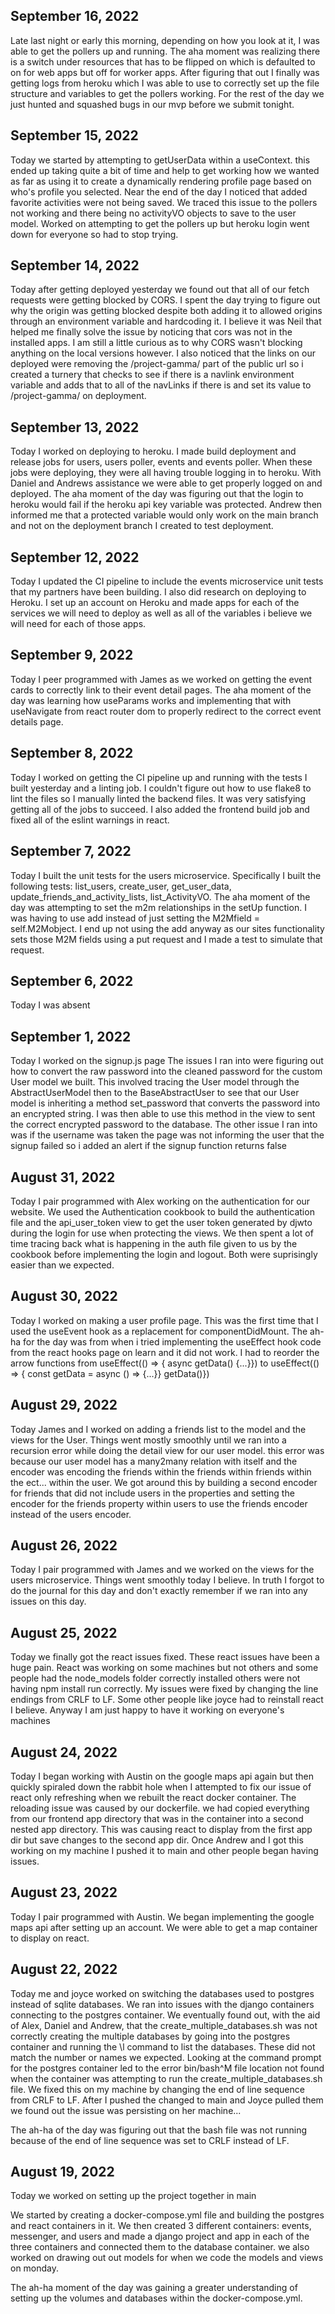## September 16, 2022

Late last night or early this morning, depending on how you look at it, I was able to get the pollers up and running. The aha moment was realizing there is a switch under resources that has to be flipped on which is defaulted to on for web apps but off for worker apps. After figuring that out I finally was getting logs from heroku which I was able to use to correctly set up the file structure and variables to get the pollers working. For the rest of the day we just hunted and squashed bugs in our mvp before we submit tonight. 

## September 15, 2022

Today we started by attempting to getUserData within a useContext. this ended up taking quite a bit of time and help to get working how we wanted as far as using it to create a dynamically rendering profile page based on who's profile you selected. Near the end of the day I noticed that added favorite activities were not being saved. We traced this issue to the pollers not working and there being no activityVO objects to save to the user model. Worked on attempting to get the pollers up but heroku login went down for everyone so had to stop trying. 

## September 14, 2022

Today after getting deployed yesterday we found out that all of our fetch requests were getting blocked by CORS. I spent the day trying to figure out why the origin was getting blocked despite both adding it to allowed origins through an environment variable and hardcoding it. I believe it was Neil that helped me finally solve the issue by noticing that cors was not in the installed apps. I am still a little curious as to why CORS wasn't blocking anything on the local versions however. I also noticed that the links on our deployed were removing the /project-gamma/ part of the public url so i created a turnery that checks to see if there is a navlink environment variable and adds that to all of the navLinks if there is and set its value to /project-gamma/ on deployment.

## September 13, 2022

Today I worked on deploying to heroku. I made build deployment and release jobs for users, users poller, events and events poller. When these jobs were deploying, they were all having trouble logging in to heroku. With Daniel and Andrews assistance we were able to get properly logged on and deployed. The aha moment of the day was figuring out that the login to heroku would fail if the heroku api key variable was protected. Andrew then informed me that a protected variable would only work on the main branch and not on the deployment branch I created to test deployment.

## September 12, 2022

Today I updated the CI pipeline to include the events microservice unit tests that my partners have been building. I also did research on deploying to Heroku. I set up an account on Heroku and made apps for each of the services we will need to deploy as well as all of the variables i believe we will need for each of those apps.

## September 9, 2022

Today I peer programmed with James as we worked on getting the event cards to correctly link to their event detail pages. The aha moment of the day was learning how useParams works and implementing that with useNavigate from react router dom to properly redirect to the correct event details page. 

## September 8, 2022

Today I worked on getting the CI pipeline up and running with the tests I built yesterday and a linting job. I couldn't figure out how to use flake8 to lint the files so I manually linted the backend files. It was very satisfying getting all of the jobs to succeed. I also added the frontend build job and fixed all of the eslint warnings in react. 

## September 7, 2022

Today I built the unit tests for the users microservice. Specifically I built the following tests: list_users, create_user, get_user_data, update_friends_and_activity_lists, list_ActivityVO. The aha moment of the day was attempting to set the m2m relationships in the setUp function. I was having to use add instead of just setting the M2Mfield = self.M2Mobject. I end up not using the add anyway as our sites functionality sets those M2M fields using a put request and I made a test to simulate that request. 

## September 6, 2022

Today I was absent

## September 1, 2022

Today I worked on the signup.js page The issues I ran into were figuring out how to convert the raw password into the cleaned password for the custom User model we built. This involved tracing the User model through the AbstractUserModel then to the BaseAbstractUser to see that our User model is inheriting a method set_password that converts the password into an encrypted string. I was then able to use this method in the view to sent the correct encrypted password to the database.
The other issue I ran into was if the username was taken the page was not informing the user that the signup failed so i added an alert if the signup function returns false

## August 31, 2022

Today I pair programmed with Alex working on the authentication for our website. We used the Authentication cookbook to build the authentication file and the api_user_token view to get the user token generated by djwto during the login for use when protecting the views. We then spent a lot of time tracing back what is happening in the auth file given to us by the cookbook before implementing the login and logout. Both were suprisingly easier than we expected.

## August 30, 2022

Today I worked on making a user profile page. This was the first time that I used the useEvent hook as a replacement for componentDidMount. The ah-ha for the day was from when i tried implementing the useEffect hook code from the react hooks page on learn and it did not work. I had to reorder the arrow functions from useEffect(() => { async getData() {...}}) to useEffect(() => { const getData = async () => {...}} getData()})

## August 29, 2022

Today James and I worked on adding a friends list to the model and the views for the User. Things went mostly smoothly until we ran into a recursion error while doing the detail view for our user model. this error was because our user model has a many2many relation with itself and the encoder was encoding the friends within the friends within friends within the ect... within the user. We got around this by building a second encoder for friends that did not include users in the properties and setting the encoder for the friends property within users to use the friends encoder instead of the users encoder. 

## August 26, 2022

Today I pair programmed with James and we worked on the views for the users microservice. Things went smoothly today I believe. In truth I forgot to do the journal for this day and don't exactly remember if we ran into any issues on this day.

## August 25, 2022

Today we finally got the react issues fixed. These react issues have been a huge pain. React was working on some machines but not others and some people had the node_models folder correctly installed others were not having npm install run correctly. My issues were fixed by changing the line endings from CRLF to LF. Some other people like joyce had to reinstall react I believe. Anyway I am just happy to have it working on everyone's machines

## August 24, 2022

Today I began working with Austin on the google maps api again but then quickly spiraled down the rabbit hole when I attempted to fix our issue of react only refreshing when we rebuilt the react docker container. The reloading issue was caused by our dockerfile. we had copied everything from our frontend app directory that was in the container into a second nested app directory. This was causing react to display from the first app dir but save changes to the second app dir. Once Andrew and I got this working on my machine I pushed it to main and other people began having issues. 

## August 23, 2022

Today I pair programmed with Austin. We began implementing the google maps api after setting up an account. We were able to get a map container to display on react. 

## August 22, 2022

Today me and joyce worked on switching the databases used to postgres instead of sqlite databases. We ran into issues with the django containers connecting to the postgres container. We eventually found out, with the aid of Alex, Daniel and Andrew, that the create_multiple_databases.sh was not correctly creating the multiple databases by going into the postgres container and running the \l command to list the databases. These did not match the number or names we expected. Looking at the command prompt for the postgres container led to the error bin/bash^M file location not found when the container was attempting to run the create_multiple_databases.sh file. We fixed this on my machine by changing the end of line sequence from CRLF to LF. After I pushed the changed to main and Joyce pulled them we found out the issue was persisting on her machine...

The ah-ha of the day was figuring out that the bash file was not running because of the end of line sequence was set to CRLF instead of LF.

## August 19, 2022

Today we worked on setting up the project together in main

We started by creating a docker-compose.yml file and building the postgres and react containers in it.
We then created 3 different containers: events, messenger, and users and made a django project and app in each of the three containers and connected them to the database container.
we also worked on drawing out out models for when we code the models and views on monday.

The ah-ha moment of the day was gaining a greater understanding of setting up the volumes and databases within the docker-compose.yml.


